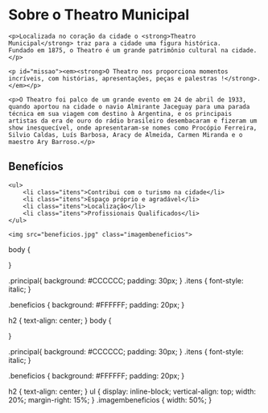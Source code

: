 <div class="principal">
    <h1>Sobre o Theatro Municipal</h1>

    <p>Localizada no coração da cidade o <strong>Theatro Municipal</strong> traz para a cidade uma figura histórica. 
    Fundado em 1875, o Theatro é um grande patrimônio cultural na cidade.</p>

    <p id="missao"><em><strong>O Theatro nos proporciona momentos incríveis, com histórias, apresentações, peças e palestras !</strong>.</em></p>

    <p>O Theatro foi palco de um grande evento em 24 de abril de 1933, quando aportou na cidade o navio Almirante Jaceguay para uma parada técnica em sua viagem com destino à Argentina, e os principais artistas da era de ouro do rádio brasileiro desembacaram e fizeram um show inesquecível, onde apresentaram-se nomes como Procópio Ferreira, Silvio Caldas, Luís Barbosa, Aracy de Almeida, Carmen Miranda e o maestro Ary Barroso.</p>
</div>
<div class="beneficios">
    <h2>Benefícios</h2>

    <ul>
        <li class="itens">Contribui com o turismo na cidade</li>
        <li class="itens">Espaço próprio e agradável</li>
        <li class="itens">Localização</li>
        <li class="itens">Profissionais Qualificados</li>
    </ul>

    <img src="beneficios.jpg" class="imagembeneficios">
</div>
body {

}

.principal{
    background: #CCCCCC;
    padding: 30px;
}
.itens {
    font-style: italic;
}

.beneficios {
    background: #FFFFFF;
    padding: 20px;
}

h2 {
    text-align: center;
}
body {

}

.principal{
    background: #CCCCCC;
    padding: 30px;
}
.itens {
    font-style: italic;
}

.beneficios {
    background: #FFFFFF;
    padding: 20px;
}

h2 {
    text-align: center;
}
ul {
    display: inline-block;
    vertical-align: top;
    width: 20%;
    margin-right: 15%;
}
.imagembeneficios {
    width: 50%;
}

